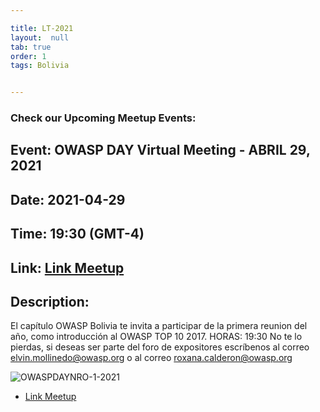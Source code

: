 ```yaml
---

title: LT-2021
layout:  null
tab: true
order: 1
tags: Bolivia


---
```


### Check our Upcoming Meetup Events:
## Event: OWASP DAY Virtual Meeting - ABRIL 29, 2021
## Date: 2021-04-29
## Time: 19:30 (GMT-4)
## Link: [Link Meetup](https://www.meetup.com/es/OWASP-Bolivia-Meetup-Group/events/277845159/ "Link Meetup")
## Description:

El capítulo OWASP Bolivia te invita a participar de la primera reunion del año, como introducción al OWASP TOP 10 2017.
HORAS: 19:30
No te lo pierdas, si deseas ser parte del foro de expositores escríbenos al correo elvin.mollinedo@owasp.org o al correo roxana.calderon@owasp.org

![OWASPDAYNRO-1-2021](/www-chapter-bolivia/assets/images/owaspday012021.jpg "OWASP DAY NRO-1-2021")

* [Link Meetup](https://www.meetup.com/es/OWASP-Bolivia-Meetup-Group/events/277845159/ "Link Meetup")



<style>
img[alt="FOTO1"] { 
  max-width:  400px; 
  display: block;
}
.tabla2{
    font-size:13px;
}
.tabla1{
    font-size:13px;
}
</style> 
